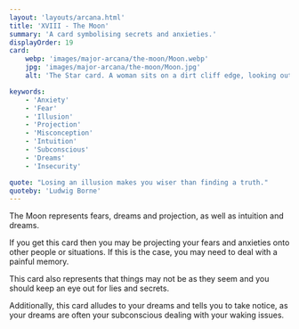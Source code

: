 ```yaml
---
layout: 'layouts/arcana.html'
title: 'XVIII - The Moon'
summary: 'A card symbolising secrets and anxieties.'
displayOrder: 19
card:
    webp: 'images/major-arcana/the-moon/Moon.webp'
    jpg: 'images/major-arcana/the-moon/Moon.jpg'
    alt: 'The Star card. A woman sits on a dirt cliff edge, looking out on a lake and forest.'

keywords:
    - 'Anxiety'
    - 'Fear'
    - 'Illusion'
    - 'Projection'
    - 'Misconception'
    - 'Intuition'
    - 'Subconscious'
    - 'Dreams'
    - 'Insecurity'

quote: "Losing an illusion makes you wiser than finding a truth."
quoteby: 'Ludwig Borne'
---
```


The Moon represents fears, dreams and projection, as well as intuition and dreams.

If you get this card then you may be projecting your fears and anxieties onto other people or situations. If this is the case, you may need to deal with a painful memory. 

This card also represents that things may not be as they seem and you should keep an eye out for lies and secrets.

Additionally, this card alludes to your dreams and tells you to take notice, as your dreams are often your subconscious dealing with your waking issues.